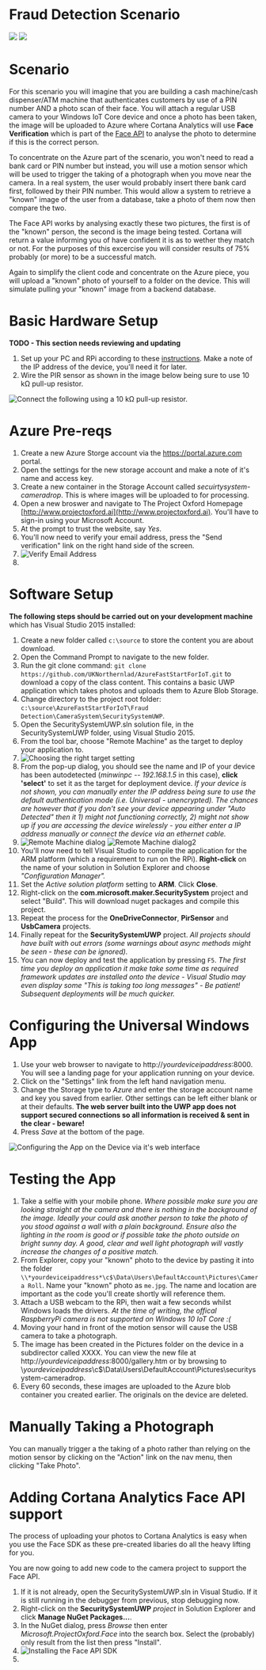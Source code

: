 # Fraud Detection Scenario

<img src="https://hackster.imgix.net/uploads/cover_image/file/66861/SecurityCamera2.JPG?auto=compress%2Cformat&w=400">
<img src="https://hackster.imgix.net/uploads/cover_image/file/91527/project%20picture.png?auto=compress%2Cformat&w=400">

Scenario
========

For this scenario you will imagine that you are building a cash machine/cash dispenser/ATM machine that authenticates customers by use of a PIN number AND a photo scan of their face.
You will attach a regular USB camera to your Windows IoT Core device and once a photo has been taken, the image will be uploaded to Azure where Cortana Analytics will use __Face Verification__ which is part of the [Face API](https://www.microsoft.com/cognitive-services/en-us/face-api/documentation/overview) to analyse the photo to determine if this is the correct person.

To concentrate on the Azure part of the scenario, you won't need to read a bank card or PIN number but instead, you will use a motion sensor which will be used to trigger the taking of a photograph when you move near the camera.
In a real system, the user would probably insert there bank card first, followed by their PIN number. This would allow a system to retrieve a "known" image of the user from a database, take a photo of them now then compare the two.

The Face API works by analysing exactly these two pictures, the first is of the "known" person, the second is the image being tested. Cortana will return a value informing you of have confident it is as to wether they match or not.
For the purposes of this excercise you will consider results of 75% probably (or more) to be a successful match.

Again to simplify the client code and concentrate on the Azure piece, you will upload a "known" photo of yourself to a folder on the device. This will simulate pulling your "known" image from a backend database.

Basic Hardware Setup
====================

__TODO - This section needs reviewing and updating__

1. Set up your PC and RPi according to these [instructions](http://ms-iot.github.io/content/en-US/win10/SetupPCRPI.htm). Make a note of the IP address of the device, you'll need it for later.
2. Wire the PIR sensor as shown in the image below being sure to use 10 kΩ pull-up resistor.

![Connect the following using a 10 kΩ pull-up resistor.](https://hackster.imgix.net/uploads/image/file/68626/PIR_bb.png?auto=compress%2Cformat&amp;w=680&amp;h=510&amp;fit=max "Connect the following using a 10 kΩ pull-up resistor.")

Azure Pre-reqs
==============

1. Create a new Azure Storge account via the https://portal.azure.com portal.
2. Open the settings for the new storage account and make a note of it's name and access key.
3. Create a new container in the Storage Account called *secuirtysystem-cameradrop*. This is where images will be uploaded to for processing. 
4. Open a new broswer and navigate to The Project Oxford Homepage [http://www.projectoxford.ai](http://www.projectoxford.ai). You'll have to sign-in using your Microsoft Account.
5. At the prompt to trust the website, say *Yes*.
6. You'll now need to verify your email address, press the "Send verification" link on the right hand side of the screen.
7. ![Verify Email Address](images/po-unverified.png)
8. 

Software Setup
===============

__The following steps should be carried out on your development machine__ which has Visual Studio 2015 installed:

1. Create a new folder called `c:\source` to store the content you are about download.
2. Open the Command Prompt to navigate to the new folder.
3. Run the git clone command: `git clone https://github.com/UKNorthernlad/AzureFastStartForIoT.git` to download a copy of the class content. This contains a basic UWP application which takes photos and uploads them to Azure Blob Storage.
4. Change directory to the project root folder: `c:\source\AzureFastStartForIoT\Fraud Detection\CameraSystem\SecuritySystemUWP`.
5. Open the SecuritySystemUWP.sln solution file, in the SecuritySystemUWP folder, using Visual Studio 2015.
6. From the tool bar, choose "Remote Machine" as the target to deploy your application to.
7. ![Choosing the right target setting](images/remotemachine.png "Choosing the right target setting")
8. From the pop-up dialog, you should see the name and IP of your device has been autodetected (*minwinpc -- 192.168.1.5* in this case), __click 'select'__  to set it as the target for deployment device. *If your device is not shown, you can manually enter the IP address being sure to use the default authentication mode (i.e. Universal - unencrypted). The chances are however that if you don't see your device appearing under "Auto Detected" then it 1) might not functioning correctly, 2) might not show up if you are accessing the device wirelessly - you either enter a IP address manually or connect the device via an ethernet cable.*
9. ![Remote Machine dialog](images/connections1.png) ![Remote Machine dialog2](images/connections2.png)
10. You'll now need to tell Visual Studio to compile the application for the ARM platform (which a requirement to run on the RPi). __Right-click__ on the name of your solution in Solution Explorer and choose *"Configuration Manager".* 
11. Set the *Active solution platform* setting to __ARM__. Click __Close__.
12. Right-click on the __com.microsoft.maker.SecuritySystem__ project and select "Build". This will download nuget packages and compile this project.
13. Repeat the process for the __OneDriveConnector__, __PirSensor__ and __UsbCamera__ projects. 
14. Finally repeat for the __SecuritySystemUWP__ project. *All projects should have built with out errors (some warnings about async methods might be seen - these can be ignored).*
15. You can now deploy and test the application by pressing `F5`. *The first time you deploy an application it make take some time as required framework updates are installed onto the device - Visual Studio may even display some "This is taking too long messages" - Be patient! Subsequent deployments will be much quicker.*

Configuring the Universal Windows App
=====================================

1. Use your web browser to navigate to http://*yourdeviceipaddress*:8000. You will see a landing page for your application running on your device.
2. Click on the "Settings" link from the left hand navigation menu.
3. Change the Storage type to *Azure* and enter the storage account name and key you saved from earlier. Other settings can be left either blank or at their defaults. __The web server built into the UWP app does not support secured connections so all information is received & sent in the clear - beware!__
4. Press *Save* at the bottom of the page.

![Configuring the App on the Device via it's web interface](images/appazuresettings.png)

Testing the App
===============

1. Take a selfie with your mobile phone. *Where possible make sure you are looking straight at the camera and there is nothing in the background of the image. Ideally your could ask another person to take the photo of you stood against a wall with a plain background. Ensure also the lighting in the room is good or if possible take the photo outside on bright sunny day. A good, clear and well light photograph will vastly increase the changes of a positive match.*
2. From Explorer, copy your "known" photo to the device by pasting it into the folder `\\*yourdeviceipaddress*\c$\Data\Users\DefaultAccount\Pictures\Camera Roll`. Name your "known" photo as `me.jpg`. The name and location are important as the code you'll create shortly will reference them.
3. Attach a USB webcam to the RPi, then wait a few seconds whilst Windows loads the drivers. *At the time of writing, the offical RaspberryPi camera is not supported on Windows 10 IoT Core :(*
4. Moving your hand in front of the motion sensor will cause the USB camera to take a photograph.
5. The image has been created in the Pictures folder on the device in a subdirector called XXXX. You can view the new file at http://*yourdeviceipaddress*:8000/gallery.htm or by browsing to \\*yourdeviceipaddress*\c$\Data\Users\DefaultAccount\Pictures\securitysystem-cameradrop\.
6. Every 60 seconds, these images are uploaded to the Azure blob container you created earlier. The originals on the device are deleted.

Manually Taking a Photograph
============================

You can manually trigger a the taking of a photo rather than relying on the motion sensor by clicking on the "Action" link on the nav menu, then clicking "Take Photo".

Adding Cortana Analytics Face API support
=========================================

The process of uploading your photos to Cortana Analytics is easy when you use the Face SDK as these pre-created libaries do all the heavy lifting for you.

You are now going to add new code to the camera project to support the Face API.

1. If it is not already, open the SecuritySystemUWP.sln in Visual Studio. If it is still running in the debugger from previous, stop debugging now.
2. Right-click on the __SecuritySystemUWP__ *project* in Solution Explorer and click __Manage NuGet Packages...__.
3. In the NuGet dialog, press *Browse* then enter *Microsoft.ProjectOxford.Face* into the search box. Select the (probably) only result from the list then press "Install".
4. ![Installing the Face API SDK](images/nugetface.png)
5. 


